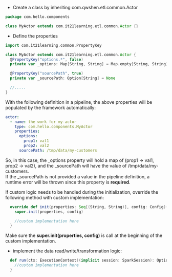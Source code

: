- Create a class by inheriting com.qwshen.etl.common.Actor
```scala
package com.hello.components

class MyActor extends com.it21learning.etl.common.Actor {}
```
- Define the properties
```scala
import com.it21learning.common.PropertyKey

class MyActor extends com.it21learning.etl.common.Actor {
  @PropertyKey("options.*", false)
  private var _options: Map[String, String] = Map.empty[String, String]

  @PropertyKey("sourcePath", true)
  private var _sourcePath: Option[String] = None

  //.....
}
```
With the following definition in a pipeline, the above properties will be populated by the framework automatically:
```yaml
actor:
  - name: the work for my-actor
    type: com.hello.components.MyActor
    properties:
      options:
        prop1: val1
        prop2: val2
      sourcePath: /tmp/data/my-customers
```
So, in this case, the _options property will hold a map of (prop1 -> val1, prop2 -> val2), and the _sourcePath will have the value of /tmp/data/my-customers.  
If the _sourcePath is not provided a value in the pipeline definition, a runtime error will be thrown since this property is **required**.

If custom logic needs to be handled during the initialization, override the following method with custom implementation:
```scala
  override def init(properties: Seq[(String, String)], config: Config)(implicit session: SparkSession): Unit = {
    super.init(properties, config)

    //custom implementation here
  }
```
Make sure the **super.init(properties, config)** is call at the beginning of the custom implementation.

- implement the data read/write/transformation logic:
```scala
  def run(ctx: ExecutionContext)(implicit session: SparkSession): Option[DataFrame] = {
    //custom implementation here
  }
```
